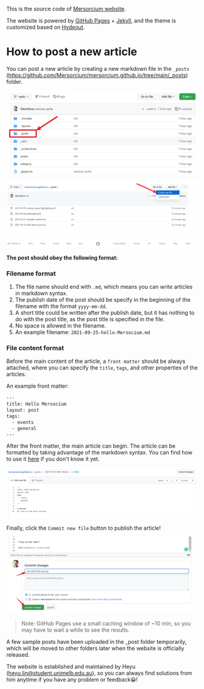 This is the source code of [Mersorcium website](https://mersorcium.github.io/).

The website is powered by [GitHub Pages](https://pages.github.com/) + [Jekyll](https://jekyllrb.com/), and the theme is customized based on [Hydeout](https://github.com/fongandrew/hydeout).

# How to post a new article

You can post a new article by creating a new markdown file in the `_posts` (https://github.com/Mersorcium/mersorcium.github.io/tree/main/_posts) folder.

![image-20210926013857831](how-to-post/posts.jpg)

![image-20210926013857831](how-to-post/create-new-file.png)

**The post should obey the following format:**

### Filename format

1. The file name should end with `.md`, which means you can write articles in markdown syntax.
2. The publish date of the post should be specify in the beginning of the filename with the format `yyyy-mm-dd`.
3. A short title could be written after the publish date, but it has nothing to do with the post title, as the post title is specified in the file. 
4. No space is allowed in the filename.
5. An example filename: `2021-09-25-hello-Mersocium.md`

### File content format

Before the main content of the article, a `front matter` should be always attached, where you can specify the `title`, `tags`, and other properties of the articles.

An example front matter:

```
---
title: Hello Mersocium
layout: post
tags:
  - events
  - general
---
```

After the front matter, the main article can begin. The article can be formatted by taking advantage of the markdown syntax. You can find how to use it [here](https://guides.github.com/features/mastering-markdown/) if you don't know it yet.

![image-20210926015634932](how-to-post/file-content.jpg)

Finally, click the `Commit new file` button to publish the article!

![image-20210926015634932](how-to-post/commit.jpg)

> Note: GitHub Pages use a small caching window of ~10 min, so you may have to wait a while to see the results.

A few sample posts have been uploaded in the _post folder temporarily, which will be moved to other folders later when the website is officially released.

The website is established and maintained by Heyu (heyu.lin@student.unimelb.edu.au), so you can always find solutions from him anytime if you have any problem or feedback:grinning:!

